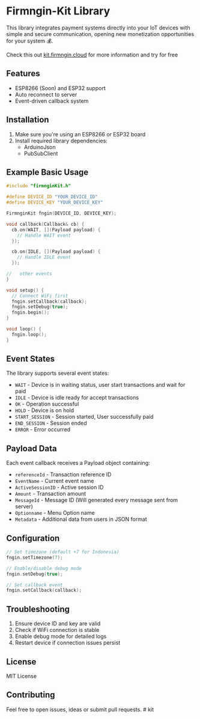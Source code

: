 # Firmngin-Kit Library

This library integrates payment systems directly into your IoT devices with simple and secure communication, opening new monetization opportunities for your system 💰.

Check this out [kit.firmngin.cloud](https://kit.firmngin.cloud) for more information and try for free

## Features

- ESP8266 (Soon) and ESP32 support
- Auto reconnect to server
- Event-driven callback system

## Installation

1. Make sure you're using an ESP8266 or ESP32 board
2. Install required library dependencies:
   - ArduinoJson
   - PubSubClient

## Example Basic Usage

```cpp
#include "firmnginKit.h"

#define DEVICE_ID "YOUR_DEVICE_ID"
#define DEVICE_KEY "YOUR_DEVICE_KEY"

FirmnginKit fngin(DEVICE_ID, DEVICE_KEY);

void callback(Callback& cb) {
  cb.on(WAIT, [](Payload payload) {
    // Handle WAIT event
  });

  cb.on(IDLE, [](Payload payload) {
    // Handle IDLE event 
  });

//   other events
}

void setup() {
  // Connect WiFi first
  fngin.setCallback(callback);
  fngin.setDebug(true);
  fngin.begin();
}

void loop() {
  fngin.loop();
}
```

## Event States

The library supports several event states:

- `WAIT` - Device is in waiting status, user start transactions and wait for paid
- `IDLE` - Device is idle ready for accept transactions
- `OK` - Operation successful
- `HOLD` - Device is on hold
- `START_SESSION` - Session started, User successfully paid
- `END_SESSION` - Session ended
- `ERROR` - Error occurred

## Payload Data

Each event callback receives a Payload object containing:

- `referenceId` - Transaction reference ID
- `EventName` - Current event name
- `ActiveSessionID` - Active session ID
- `Amount` - Transaction amount
- `MessageId` - Message ID (Will generated every message sent from server)
- `Optionname` - Menu Option name
- `Metadata` - Additional data from users in JSON format

## Configuration

```cpp
// Set timezone (default +7 for Indonesia)
fngin.setTimezone(7);

// Enable/disable debug mode
fngin.setDebug(true);

// Set callback event
fngin.setCallback(callback);
```

## Troubleshooting

1. Ensure device ID and key are valid
2. Check if WiFi connection is stable
3. Enable debug mode for detailed logs
4. Restart device if connection issues persist

## License

MIT License

## Contributing

Feel free to open issues, ideas or submit pull requests. # kit
